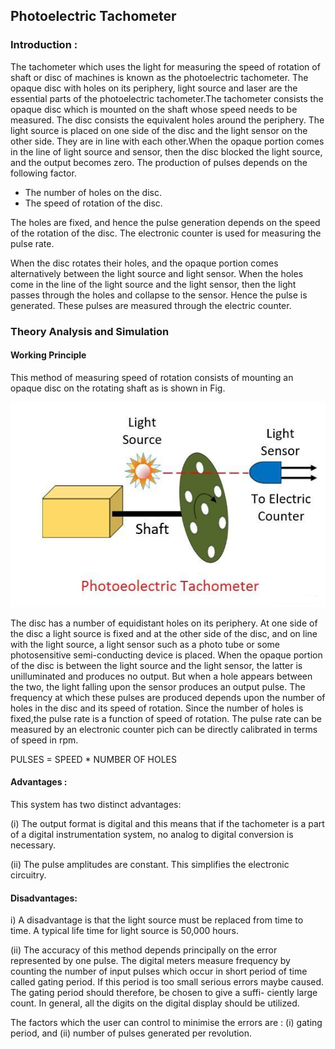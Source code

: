 ## Photoelectric Tachometer
### Introduction :

The tachometer which uses the light for measuring the speed of rotation of shaft or disc of machines is known as the photoelectric tachometer. The opaque disc with holes on its periphery, light source and laser are the essential parts of the photoelectric tachometer.The tachometer consists the opaque disc which is mounted on the shaft whose speed needs to be measured. The disc consists the equivalent holes around the periphery. The light source is placed on one side of the disc and the light sensor on the other side. They are in line with each other.When the opaque portion comes in the line of light source and sensor, then the disc blocked the light source, and the output becomes zero. The production of pulses depends on the following factor.

- The number of holes on the disc.
- The speed of rotation of the disc.

The holes are fixed, and hence the pulse generation depends on the speed of the rotation of the disc. The electronic counter is used for measuring the pulse rate.

When the disc rotates their holes, and the opaque portion comes alternatively between the light source and light sensor. When the holes come in the line of the light source and the light sensor, then the light passes through the holes and collapse to the sensor. Hence the pulse is generated. These pulses are measured through the electric counter.

### Theory Analysis and Simulation

#### Working Principle

This method of measuring speed of rotation consists of mounting an opaque disc on the rotating shaft as is shown in Fig.

![*Turbine_constr2*](images/encoder.png)

The disc has a number of equidistant holes on its periphery. At one side of the disc a light source is fixed and at the other side of the disc, and on line with the light source, a light sensor such as a photo tube or some photosensitive semi-conducting device is placed. When the opaque portion of the disc is between the light source and the light sensor, the latter is unilluminated and produces no output. But when a hole appears between the two, the light falling upon the sensor produces an output pulse.
The frequency at which these pulses are produced depends upon the number of holes in the disc and its speed of rotation. Since the number of holes is fixed,the pulse rate is a function of speed of rotation. The pulse rate can be measured by an electronic counter pich can be directly calibrated in terms of speed in rpm.

PULSES = SPEED * NUMBER OF HOLES


#### Advantages :

This system has two distinct advantages:

(i) The output format is digital and this means that if the tachometer is a part of a digital instrumentation system, no analog to digital conversion is necessary.

(ii) The pulse amplitudes are constant. This simplifies the electronic circuitry.

#### Disadvantages:

i) A disadvantage is that the light source must be replaced from time to time. A typical life time for light source is 50,000 hours.

(ii) The accuracy of this method depends principally on the error represented by one pulse. The digital meters measure frequency by counting the number of input pulses which occur in short period of time called gating period. If this period is too small serious errors maybe caused. The gating period should therefore, be chosen to give a suffi- ciently large count. In general, all the digits on the digital display should be utilized.

The factors which the user can control to minimise the errors are :
(i) gating period, and
(ii) number of pulses generated per revolution.